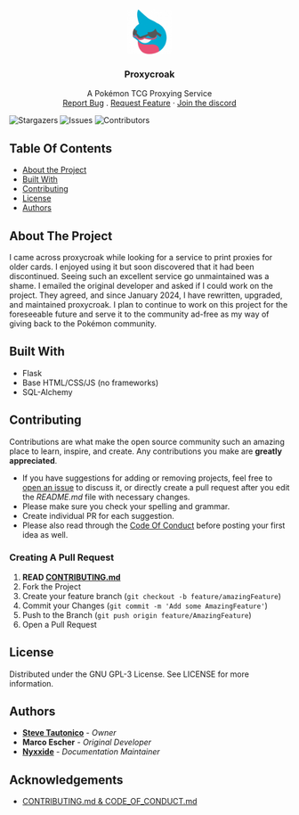 <br/>
<p align="center">
  <a href="https://github.com/stautonico/proxycroak">
    <img src="proxycroak/static/img/favicons/favicon-196x196.png" alt="Logo" width="80" height="80">
  </a>

<h3 align="center">Proxycroak</h3>

  <p align="center">
    A Pokémon TCG Proxying Service
    <br/>
    <a href="https://github.com/stautonico/proxycroak/issues/new?assignees=&labels=&projects=&template=bug_report.md&title=%5BBUG%5D+">Report Bug</a>
    .
    <a href="https://github.com/stautonico/proxycroak/issues/new?assignees=&labels=enhancement&projects=&template=feature_request.md&title=%5BFEAT%5D+">Request Feature</a>
    ·
    <a href="https://discord.gg/zqpkWSjP">Join the discord</a>
  </p>
</p>

![Stargazers](https://img.shields.io/github/stars/stautonico/proxycroak?style=social) ![Issues](https://img.shields.io/github/issues/stautonico/proxycroak) ![Contributors](https://img.shields.io/github/contributors/stautonico/proxycroak)

## Table Of Contents

* [About the Project](#about-the-project)
* [Built With](#built-with)
* [Contributing](#contributing)
* [License](#license)
* [Authors](#authors)

## About The Project

I came across proxycroak while looking for a service to print proxies for older cards. I enjoyed using it but soon
discovered that it had been discontinued. Seeing such an excellent service go unmaintained was a shame. I emailed the
original developer and asked if I could work on the project. They agreed, and since January 2024, I have rewritten,
upgraded,
and maintained proxycroak. I plan to continue to work on this project for the foreseeable future and serve it to the
community ad-free as my way of giving back to the Pokémon community.

## Built With

- Flask
- Base HTML/CSS/JS (no frameworks)
- SQL-Alchemy

## Contributing

Contributions are what make the open source community such an amazing place to learn, inspire, and create. Any
contributions you make are **greatly appreciated**.

* If you have suggestions for adding or removing projects, feel free
  to [open an issue](https://github.com/stautonico/proxycroak/issues/new) to discuss it, or directly create a pull
  request after you edit the *README.md* file with necessary changes.
* Please make sure you check your spelling and grammar.
* Create individual PR for each suggestion.
* Please also read through the [Code Of Conduct](CODE_OF_CONDUCT.md) before posting your first idea as well.

### Creating A Pull Request

1. **READ [CONTRIBUTING.md](CONTRIBUTING.md)**
2. Fork the Project
3. Create your feature branch (`git checkout -b feature/amazingFeature`)
4. Commit your Changes (`git commit -m 'Add some AmazingFeature'`)
5. Push to the Branch (`git push origin feature/AmazingFeature`)
6. Open a Pull Request

## License

Distributed under the GNU GPL-3 License. See LICENSE for more information.

## Authors

* **[Steve Tautonico](https://github.com/stautonico)** - *Owner*
* **Marco Escher** - *Original Developer*
* **[Nyxxide](https://github.com/nyxxide)** - *Documentation Maintainer*

## Acknowledgements

* [CONTRIBUTING.md & CODE_OF_CONDUCT.md](https://generator.contributing.md/)
